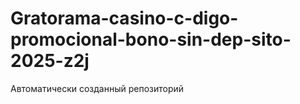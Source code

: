 # Gratorama-casino-c-digo-promocional-bono-sin-dep-sito-2025-z2j
Автоматически созданный репозиторий

